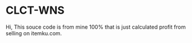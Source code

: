 # CLCT-WNS
Hi, This souce code is from mine 100% that is just calculated profit from selling on itemku.com.
